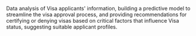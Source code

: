 Data analysis of Visa applicants' information,  building a predictive model to streamline the visa approval process, and providing recommendations for certifying or denying visas based on critical factors that influence Visa status, suggesting suitable applicant profiles.
